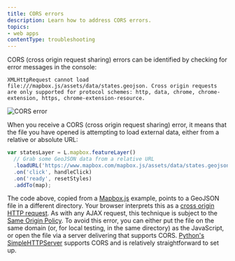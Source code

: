 ```yaml
---
title: CORS errors
description: Learn how to address CORS errors.
topics:
- web apps
contentType: troubleshooting
---
```


CORS (cross origin request sharing) errors can be identified by checking for error messages in the console:

    XMLHttpRequest cannot load file:///mapbox.js/assets/data/states.geojson. Cross origin requests are only supported for protocol schemes: http, data, chrome, chrome-extension, https, chrome-extension-resource.

![CORS error](/help/img/screenshots/cors-error.png)

When you receive a CORS (cross origin request sharing) error, it means that the file you have opened is attempting to load external data, either from a relative or absolute URL:

```js
var statesLayer = L.mapbox.featureLayer()
  // Grab some GeoJSON data from a relative URL
  .loadURL('https://www.mapbox.com/mapbox.js/assets/data/states.geojson')
  .on('click', handleClick)
  .on('ready', resetStyles)
  .addTo(map);
```

The code above, copied from a [Mapbox.js](https://www.mapbox.com/mapbox.js/) example, points to a GeoJSON file in a different directory. Your browser interprets this as a [cross origin HTTP request](https://developer.mozilla.org/en-US/docs/Web/HTTP/Access_control_CORS). As with any AJAX request, this technique is subject to the [Same Origin Policy](http://en.wikipedia.org/wiki/Same_origin_policy). To avoid this error, you can either put the file on the same domain (or, for local testing, in the same directory) as the JavaScript, or open the file via a server delivering that supports CORS. [Python's SimpleHTTPServer](http://www.pythonforbeginners.com/modules-in-python/how-to-use-simplehttpserver/) supports CORS and is relatively straightforward to set up.
